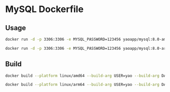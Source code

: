 # MySQL Dockerfile

## Usage

```bash
docker run -d -p 3306:3306 -e MYSQL_PASSWORD=123456 yaoapp/mysql:8.0-amd64
```

```bash
docker run -d -p 3306:3306 -e MYSQL_PASSWORD=123456 yaoapp/mysql:8.0-arm64
```

## Build

```bash
docker build --platform linux/amd64 --build-arg USER=yao --build-arg DATABASE=yao -t yaoapp/mysql:8.0-amd64 .
```

```bash
docker build --platform linux/arm64 --build-arg USER=yao --build-arg DATABASE=yao -t yaoapp/mysql:8.0-arm64 .
```
